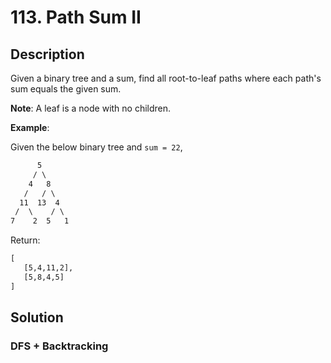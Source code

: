 # 113. Path Sum II

## Description

Given a binary tree and a sum, find all root-to-leaf paths where each path's sum equals the given sum.

**Note**: A leaf is a node with no children.

**Example**:

Given the below binary tree and `sum = 22`,

```txt
      5
     / \
    4   8
   /   / \
  11  13  4
 /  \    / \
7    2  5   1
```

Return:

```txt
[
   [5,4,11,2],
   [5,8,4,5]
]
```

## Solution

### DFS + Backtracking
